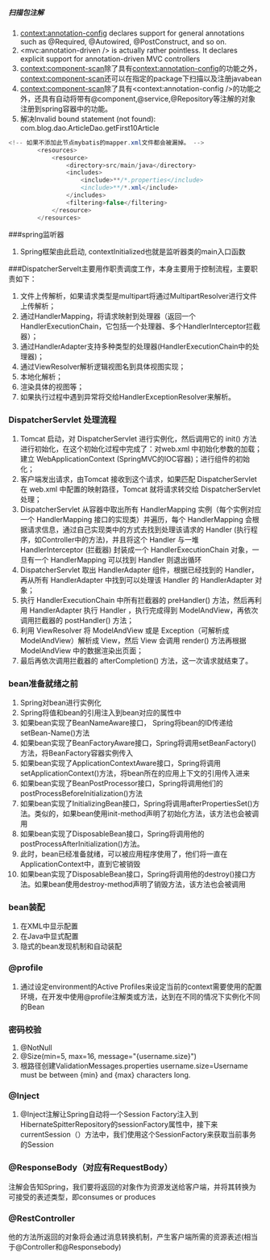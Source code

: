 ##### 扫描包注解
1. <context:annotation-config> declares support for general annotations such as @Required, @Autowired, @PostConstruct, and so on.
2. <mvc:annotation-driven /> is actually rather pointless. It declares explicit support for annotation-driven MVC controllers 
3. <context:component-scan>除了具有<context:annotation-config>的功能之外，<context:component-scan>还可以在指定的package下扫描以及注册javabean 
4. <context:component-scan>除了具有<context:annotation-config />的功能之外，还具有自动将带有@component,@service,@Repository等注解的对象注册到spring容器中的功能。
5. 解决Invalid bound statement (not found): com.blog.dao.ArticleDao.getFirst10Article
```java
<!-- 如果不添加此节点mybatis的mapper.xml文件都会被漏掉。 -->
		<resources>
            <resource>
                <directory>src/main/java</directory>
                <includes>
                    <include>**/*.properties</include>
                    <include>**/*.xml</include>
                </includes>
                <filtering>false</filtering>
            </resource>
        </resources>
```

###spring监听器
1. Spring框架由此启动, contextInitialized也就是监听器类的main入口函数

###DispatcherServelt主要用作职责调度工作，本身主要用于控制流程，主要职责如下：
1. 文件上传解析，如果请求类型是multipart将通过MultipartResolver进行文件上传解析；
2. 通过HandlerMapping，将请求映射到处理器（返回一个HandlerExecutionChain，它包括一个处理器、多个HandlerInterceptor拦截器）；
3. 通过HandlerAdapter支持多种类型的处理器(HandlerExecutionChain中的处理器)；
4. 通过ViewResolver解析逻辑视图名到具体视图实现；
5. 本地化解析；
6. 渲染具体的视图等；
7. 如果执行过程中遇到异常将交给HandlerExceptionResolver来解析。

### DispatcherServlet 处理流程
1. Tomcat 启动，对 DispatcherServlet 进行实例化，然后调用它的 init() 方法进行初始化，在这个初始化过程中完成了：对web.xml 中初始化参数的加载；建立 WebApplicationContext (SpringMVC的IOC容器)；进行组件的初始化；
2. 客户端发出请求，由Tomcat 接收到这个请求，如果匹配 DispatcherServlet 在 web.xml 中配置的映射路径，Tomcat 就将请求转交给 DispatcherServlet 处理；
3. DispatcherServlet 从容器中取出所有 HandlerMapping 实例（每个实例对应一个 HandlerMapping 接口的实现类）并遍历，每个 HandlerMapping 会根据请求信息，通过自己实现类中的方式去找到处理该请求的 Handler (执行程序，如Controller中的方法)，并且将这个 Handler 与一堆 HandlerInterceptor (拦截器) 封装成一个 HandlerExecutionChain 对象，一旦有一个 HandlerMapping 可以找到 Handler 则退出循环
4. DispatcherServlet 取出 HandlerAdapter 组件，根据已经找到的 Handler，再从所有 HandlerAdapter 中找到可以处理该 Handler 的 HandlerAdapter 对象；
5. 执行 HandlerExecutionChain 中所有拦截器的 preHandler() 方法，然后再利用 HandlerAdapter 执行 Handler ，执行完成得到 ModelAndView，再依次调用拦截器的 postHandler() 方法；
6. 利用 ViewResolver 将 ModelAndView 或是 Exception（可解析成 ModelAndView）解析成 View，然后 View 会调用 render() 方法再根据 ModelAndView 中的数据渲染出页面；
7. 最后再依次调用拦截器的 afterCompletion() 方法，这一次请求就结束了。

### bean准备就绪之前
1. Spring对bean进行实例化
2. Spring将值和bean的引用注入到bean对应的属性中
3. 如果bean实现了BeanNameAware接口， Spring将bean的ID传递给setBean-Name()方法
4. 如果bean实现了BeanFactoryAware接口，Spring将调用setBeanFactory()方法，将BeanFactory容器实例传入
5. 如果bean实现了ApplicationContextAware接口，Spring将调用setApplicationContext()方法，将bean所在的应用上下文的引用传入进来
6. 如果bean实现了BeanPostProcessor接口，Spring将调用他们的postProcessBeforeInitialization()方法
7. 如果bean实现了InitializingBean接口，Spring将调用afterPropertiesSet()方法。类似的，如果bean使用init-method声明了初始化方法，该方法也会被调用
8. 如果bean实现了DisposableBean接口，Spring将调用他的postProcessAfterInitialization()方法。
9. 此时，bean已经准备就绪，可以被应用程序使用了，他们将一直在ApplicationContext中，直到它被销毁
10. 如果bean实现了DisposableBean接口，Spring将调用他的destroy()接口方法。如果bean使用destroy-method声明了销毁方法，该方法也会被调用 

### bean装配
1. 在XML中显示配置
2. 在Java中显式配置
3. 隐式的bean发现机制和自动装配

### @profile
1. 通过设定environment的Active Profiles来设定当前的context需要使用的配置环境，在开发中使用@profile注解类或方法，达到在不同的情况下实例化不同的Bean

### 密码校验
1. @NotNull
2. @Size(min=5, max=16, message="{username.size}")
3. 根路径创建ValidationMessages.properties
username.size=Username must be between {min} and {max} characters long.

### @Inject
1. @Inject注解让Spring自动将一个Session Factory注入到HibernateSpitterRepository的sessionFactory属性中，接下来currentSession（）方法中，我们使用这个SessionFactory来获取当前事务的Session

### @ResponseBody（对应有RequestBody）
注解会告知Spring，我们要将返回的对象作为资源发送给客户端，并将其转换为可接受的表述类型，即consumes or produces

### @RestController
他的方法所返回的对象将会通过消息转换机制，产生客户端所需的资源表述(相当于@Controller和@Responsebody)

